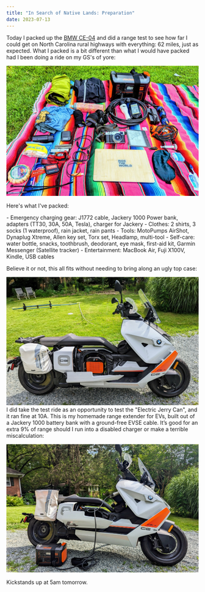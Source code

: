 ```yaml
---
title: "In Search of Native Lands: Preparation"
date: 2023-07-13
---
```

Today I packed up the [BMW CE-04](https://www.bmwmotorcycles.com/en/models/urban_mobility/ce04.html) and did a range test to see how far I could get on North Carolina rural highways with everything: 62 miles, just as expected. What I packed is a bit different than what I would have packed had I been doing a ride on my GS's of yore:

![](53wlHiTU.jpg)

<!--more-->

Here's what I've packed:

\- Emergency charging gear: J1772 cable, Jackery 1000 Power bank, adapters (TT30, 30A, 50A, Tesla), charger for Jackery
\- Clothes: 2 shirts, 3 socks (1 waterproof), rain jacket, rain pants
\- Tools: MotoPumps AirShot, Dynaplug Xtreme, Allen key set, Torx set, Headlamp, multi-tool
\- Self-care: water bottle, snacks, toothbrush, deodorant, eye mask, first-aid kit, Garmin Messenger (Satellite tracker)
\- Entertainment: MacBook Air, Fuji X100V, Kindle, USB cables

Believe it or not, this all fits without needing to bring along an ugly top case:

![](VLYGwnD3.jpg)
I did take the test ride as an opportunity to test the "Electric Jerry Can", and it ran fine at 10A. This is my homemade range extender for EVs, built out of a Jackery 1000 battery bank with a ground-free EVSE cable. It’s good for an extra 9% of range should I run into a disabled charger or make a terrible miscalculation:

![](HF5qCF4G.jpg)

Kickstands up at 5am tomorrow.